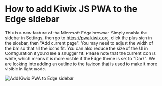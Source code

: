 # How to add Kiwix JS PWA to the Edge sidebar

This is a new feature of the Microsoft Edge browser. Simply enable the sidebar in Settings, then go to https://pwa.kiwix.org, click the plus sign in the sidebar, then "Add current page".
You may need to adjust the width of the bar so that all the icons fit. You can also reduce the size of the UI in Configuration if you'd like a snugger fit. Please note that the current
icon is white, which means it is more visible if the Edge theme is set to "Dark". We are looking into adding an outline to the favicon that is used to make it more visible in light mode.

![Add Kiwix PWA to Edge sidebar](Add-KiwixPWA-to-Edge-sidebar_demo.gif)
